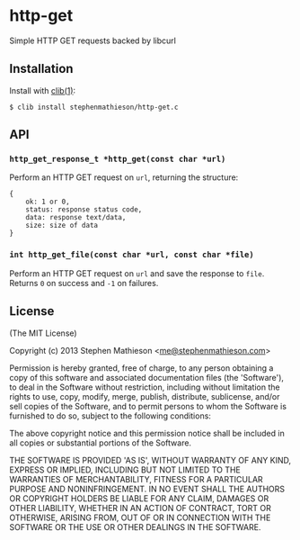 
# http-get

  Simple HTTP GET requests backed by libcurl 

## Installation

  Install with [clib(1)](https://github.com/clibs/clib):

    $ clib install stephenmathieson/http-get.c

## API

### `http_get_response_t *http_get(const char *url)`

  Perform an HTTP GET request on `url`, returning the structure:

    {
        ok: 1 or 0,
        status: response status code,
        data: response text/data,
        size: size of data
    }

### `int http_get_file(const char *url, const char *file)`

  Perform an HTTP GET request on `url` and save the response to `file`.  Returns `0` on success and `-1` on failures.

## License

(The MIT License)

Copyright (c) 2013 Stephen Mathieson &lt;me@stephenmathieson.com&gt;

Permission is hereby granted, free of charge, to any person obtaining
a copy of this software and associated documentation files (the
'Software'), to deal in the Software without restriction, including
without limitation the rights to use, copy, modify, merge, publish,
distribute, sublicense, and/or sell copies of the Software, and to
permit persons to whom the Software is furnished to do so, subject to
the following conditions:

The above copyright notice and this permission notice shall be
included in all copies or substantial portions of the Software.

THE SOFTWARE IS PROVIDED 'AS IS', WITHOUT WARRANTY OF ANY KIND,
EXPRESS OR IMPLIED, INCLUDING BUT NOT LIMITED TO THE WARRANTIES OF
MERCHANTABILITY, FITNESS FOR A PARTICULAR PURPOSE AND NONINFRINGEMENT.
IN NO EVENT SHALL THE AUTHORS OR COPYRIGHT HOLDERS BE LIABLE FOR ANY
CLAIM, DAMAGES OR OTHER LIABILITY, WHETHER IN AN ACTION OF CONTRACT,
TORT OR OTHERWISE, ARISING FROM, OUT OF OR IN CONNECTION WITH THE
SOFTWARE OR THE USE OR OTHER DEALINGS IN THE SOFTWARE.